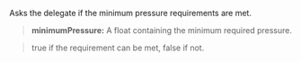             
Asks the delegate if the minimum pressure requirements are met.
            
> **minimumPressure:** A float containing the minimum required pressure.

            
> true if the requirement can be met, false if not.
        

